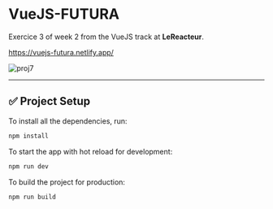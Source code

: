 # VueJS-FUTURA

Exercice 3 of week 2 from the VueJS track at **LeReacteur**.

https://vuejs-futura.netlify.app/

![proj7](https://github.com/user-attachments/assets/138ff2e6-b528-4eeb-bb3f-695e73e1233b)

---

## ✅ Project Setup

To install all the dependencies, run:

```bash
npm install
```

To start the app with hot reload for development:

```bash
npm run dev
```

To build the project for production:

```bash
npm run build
```
